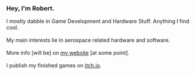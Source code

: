 ### Hey, I'm Robert. 

I mostly dabble in Game Development and Hardware Stuff. Anything I find cool. 
<br />
<br />
My main interests lie in aerospace related hardware and software.
<br />
<br />
More info [will be] on <a href="https://z00mm00z.github.io">my website</a> [at some point]. 
<br />
<br />
I publish my finished games on <a href="https://z00mm00z.itch.io">itch.io</a>.


<!---
z00mm00z/z00mm00z is a ✨ special ✨ repository because its `README.md` (this file) appears on your GitHub profile.
You can click the Preview link to take a look at your changes.
--->
